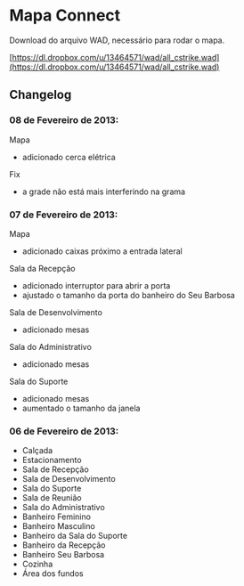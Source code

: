 ﻿# Mapa Connect

Download do arquivo WAD, necessário para rodar o mapa.

[https://dl.dropbox.com/u/13464571/wad/all_cstrike.wad](https://dl.dropbox.com/u/13464571/wad/all_cstrike.wad)

## Changelog

### 08 de Fevereiro de 2013:

Mapa
* adicionado cerca elétrica

Fix
* a grade não está mais interferindo na grama

### 07 de Fevereiro de 2013:

Mapa
* adicionado caixas próximo a entrada lateral

Sala da Recepção
* adicionado interruptor para abrir a porta
* ajustado o tamanho da porta do banheiro do Seu Barbosa

Sala de Desenvolvimento
* adicionado mesas

Sala do Administrativo
* adicionado mesas

Sala do Suporte
* adicionado mesas
* aumentado o tamanho da janela


### 06 de Fevereiro de 2013:

* Calçada
* Estacionamento
* Sala de Recepção
* Sala de Desenvolvimento
* Sala do Suporte
* Sala de Reunião
* Sala do Administrativo
* Banheiro Feminino
* Banheiro Masculino
* Banheiro da Sala do Suporte
* Banheiro da Recepção
* Banheiro Seu Barbosa
* Cozinha
* Área dos fundos